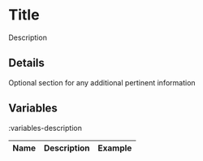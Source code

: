 # Title
Description

## Details
Optional section for any additional pertinent information

## Variables
:variables-description

| Name | Description | Example |
|-----:|:------------|:--------|